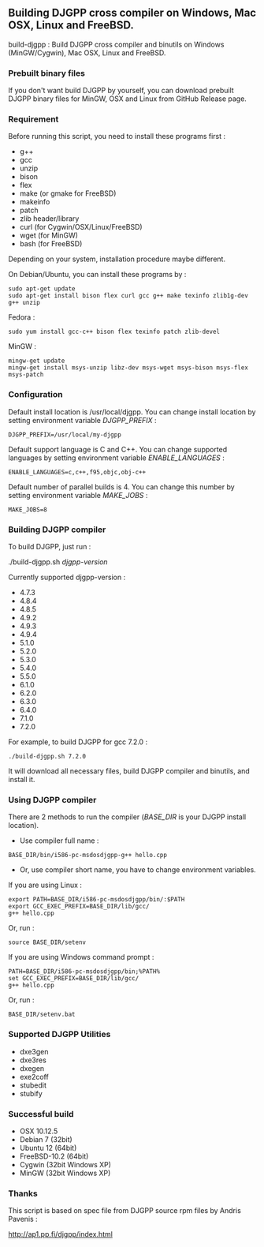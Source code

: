 ## Building DJGPP cross compiler on Windows, Mac OSX, Linux and FreeBSD.

build-djgpp : Build DJGPP cross compiler and binutils on Windows (MinGW/Cygwin), Mac OSX, Linux and FreeBSD.

### Prebuilt binary files

If you don't want build DJGPP by yourself, you can download prebuilt DJGPP binary files for MinGW, OSX and Linux from GitHub Release page.

### Requirement

Before running this script, you need to install these programs first :

* g++
* gcc
* unzip
* bison
* flex
* make (or gmake for FreeBSD)
* makeinfo
* patch
* zlib header/library
* curl (for Cygwin/OSX/Linux/FreeBSD)
* wget (for MinGW)
* bash (for FreeBSD)

Depending on your system, installation procedure maybe different.

On Debian/Ubuntu, you can install these programs by :

```
sudo apt-get update
sudo apt-get install bison flex curl gcc g++ make texinfo zlib1g-dev g++ unzip
```

Fedora :

```
sudo yum install gcc-c++ bison flex texinfo patch zlib-devel
```

MinGW :

```
mingw-get update
mingw-get install msys-unzip libz-dev msys-wget msys-bison msys-flex msys-patch
```

### Configuration

Default install location is /usr/local/djgpp. You can change install location by setting environment variable *DJGPP_PREFIX* :

```
DJGPP_PREFIX=/usr/local/my-djgpp
```

Default support language is C and C++. You can change supported languages by setting environment variable *ENABLE_LANGUAGES* :

```
ENABLE_LANGUAGES=c,c++,f95,objc,obj-c++
```

Default number of parallel builds is 4. You can change this number by setting environment variable *MAKE_JOBS* :

```
MAKE_JOBS=8
```

### Building DJGPP compiler

To build DJGPP, just run :

./build-djgpp.sh *djgpp-version*

Currently supported djgpp-version :

* 4.7.3
* 4.8.4
* 4.8.5
* 4.9.2
* 4.9.3
* 4.9.4
* 5.1.0
* 5.2.0
* 5.3.0
* 5.4.0
* 5.5.0
* 6.1.0
* 6.2.0
* 6.3.0
* 6.4.0
* 7.1.0
* 7.2.0

For example, to build DJGPP for gcc 7.2.0 :

```
./build-djgpp.sh 7.2.0
```

It will download all necessary files, build DJGPP compiler and binutils, and install it.

### Using DJGPP compiler

There are 2 methods to run the compiler (*BASE_DIR* is your DJGPP install location).

* Use compiler full name :

```
BASE_DIR/bin/i586-pc-msdosdjgpp-g++ hello.cpp
```

* Or, use compiler short name, you have to change environment variables.

If you are using Linux :
```
export PATH=BASE_DIR/i586-pc-msdosdjgpp/bin/:$PATH
export GCC_EXEC_PREFIX=BASE_DIR/lib/gcc/
g++ hello.cpp
```
Or, run :

```
source BASE_DIR/setenv
```

If you are using Windows command prompt :

```
PATH=BASE_DIR/i586-pc-msdosdjgpp/bin;%PATH%
set GCC_EXEC_PREFIX=BASE_DIR/lib/gcc/
g++ hello.cpp
```

Or, run :

```
BASE_DIR/setenv.bat
```

### Supported DJGPP Utilities
* dxe3gen
* dxe3res
* dxegen
* exe2coff
* stubedit
* stubify

### Successful build

* OSX 10.12.5
* Debian 7 (32bit)
* Ubuntu 12 (64bit)
* FreeBSD-10.2 (64bit)
* Cygwin (32bit Windows XP)
* MinGW (32bit Windows XP)

### Thanks

This script is based on spec file from DJGPP source rpm files by Andris Pavenis :

<http://ap1.pp.fi/djgpp/index.html>
